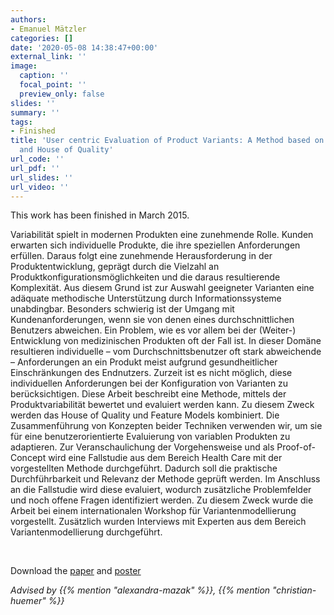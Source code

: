 ```yaml
---
authors:
- Emanuel Mätzler
categories: []
date: '2020-05-08 14:38:47+00:00'
external_link: ''
image:
  caption: ''
  focal_point: ''
  preview_only: false
slides: ''
summary: ''
tags:
- Finished
title: 'User centric Evaluation of Product Variants: A Method based on Feature Models
  and House of Quality'
url_code: ''
url_pdf: ''
url_slides: ''
url_video: ''
---
```


This work has been finished in March 2015.

Variabilität spielt in modernen Produkten eine zunehmende Rolle. Kunden erwarten sich individuelle Produkte, die ihre speziellen Anforderungen erfüllen. Daraus folgt eine zunehmende Herausforderung in der Produktentwicklung, geprägt durch die Vielzahl an Produktkonfigurationsmöglichkeiten und die daraus resultierende Komplexität. Aus diesem Grund ist zur Auswahl geeigneter Varianten eine adäquate methodische Unterstützung durch Informationssysteme unabdingbar. Besonders schwierig ist der Umgang mit Kundenanforderungen, wenn sie von denen eines durchschnittlichen Benutzers abweichen. Ein Problem, wie es vor allem bei der (Weiter-) Entwicklung von medizinischen Produkten oft der Fall ist. In dieser Domäne resultieren individuelle – vom Durchschnittsbenutzer oft stark abweichende – Anforderungen an ein Produkt meist aufgrund gesundheitlicher Einschränkungen des Endnutzers. Zurzeit ist es nicht möglich, diese individuellen Anforderungen bei der Konfiguration von Varianten zu berücksichtigen. Diese Arbeit beschreibt eine Methode, mittels der Produktvariabilität bewertet und evaluiert werden kann. Zu diesem Zweck werden das House of Quality und Feature Models kombiniert. Die Zusammenführung von Konzepten beider Techniken verwenden wir, um sie für eine benutzerorientierte Evaluierung von variablen Produkten zu adaptieren. Zur Veranschaulichung der Vorgehensweise und als Proof-of-Concept wird eine Fallstudie aus dem Bereich Health Care mit der vorgestellten Methode durchgeführt. Dadurch soll die praktische Durchführbarkeit und Relevanz der Methode geprüft werden. Im Anschluss an die Fallstudie wird diese evaluiert, wodurch zusätzliche Problemfelder und noch offene Fragen identifiziert werden. Zu diesem Zweck wurde die Arbeit bei einem internationalen Workshop für Variantenmodellierung vorgestellt. Zusätzlich wurden Interviews mit Experten aus dem Bereich Variantenmodellierung durchgeführt.

&nbsp;

 Download the [paper](https://www.big.tuwien.ac.at/app/uploads/2016/10/Maetzler_paper.pdf) and [poster](https://www.big.tuwien.ac.at/app/uploads/2016/10/Maetzler_poster.pdf)

*Advised by {{% mention "alexandra-mazak" %}}, {{% mention "christian-huemer" %}}*